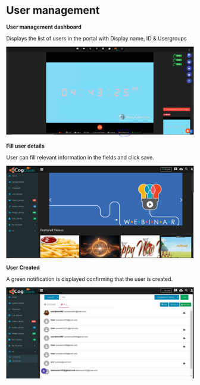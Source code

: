 # User management

**User management dashboard**

Displays the list of users in the portal with Display name, ID & Usergroups

![](../../.gitbook/assets/image%20%28154%29.png)

**Fill user details**

User can fill relevant information in the fields and click save.

![](../../.gitbook/assets/image%20%2829%29.png)

**User Created**

A green notification is displayed confirming that the user is created.

![](../../.gitbook/assets/image%20%28153%29.png)

